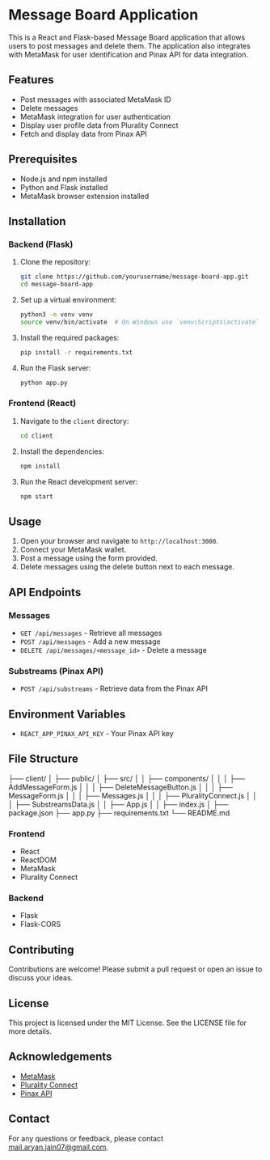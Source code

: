 # Message Board Application

This is a React and Flask-based Message Board application that allows users to post messages and delete them. The application also integrates with MetaMask for user identification and Pinax API for data integration.

## Features

- Post messages with associated MetaMask ID
- Delete messages
- MetaMask integration for user authentication
- Display user profile data from Plurality Connect
- Fetch and display data from Pinax API

## Prerequisites

- Node.js and npm installed
- Python and Flask installed
- MetaMask browser extension installed

## Installation

### Backend (Flask)

1. Clone the repository:
    ```sh
    git clone https://github.com/yourusername/message-board-app.git
    cd message-board-app
    ```

2. Set up a virtual environment:
    ```sh
    python3 -m venv venv
    source venv/bin/activate  # On Windows use `venv\Scripts\activate`
    ```

3. Install the required packages:
    ```sh
    pip install -r requirements.txt
    ```

4. Run the Flask server:
    ```sh
    python app.py
    ```

### Frontend (React)

1. Navigate to the `client` directory:
    ```sh
    cd client
    ```

2. Install the dependencies:
    ```sh
    npm install
    ```

3. Run the React development server:
    ```sh
    npm start
    ```

## Usage

1. Open your browser and navigate to `http://localhost:3000`.
2. Connect your MetaMask wallet.
3. Post a message using the form provided.
4. Delete messages using the delete button next to each message.

## API Endpoints

### Messages

- `GET /api/messages` - Retrieve all messages
- `POST /api/messages` - Add a new message
- `DELETE /api/messages/<message_id>` - Delete a message

### Substreams (Pinax API)

- `POST /api/substreams` - Retrieve data from the Pinax API

## Environment Variables

- `REACT_APP_PINAX_API_KEY` - Your Pinax API key

## File Structure

├── client/
│ ├── public/
│ ├── src/
│ │ ├── components/
│ │ │ ├── AddMessageForm.js
│ │ │ ├── DeleteMessageButton.js
│ │ │ ├── MessageForm.js
│ │ │ ├── Messages.js
│ │ │ ├── PluralityConnect.js
│ │ │ ├── SubstreamsData.js
│ │ ├── App.js
│ │ ├── index.js
│ ├── package.json
├── app.py
├── requirements.txt
└── README.md


### Frontend

- React
- ReactDOM
- MetaMask
- Plurality Connect

### Backend

- Flask
- Flask-CORS

## Contributing

Contributions are welcome! Please submit a pull request or open an issue to discuss your ideas.

## License

This project is licensed under the MIT License. See the LICENSE file for more details.

## Acknowledgements

- [MetaMask](https://metamask.io/)
- [Plurality Connect](https://pluralityconnect.io/)
- [Pinax API](https://github.com/pinax-network/awesome-substreams)

## Contact

For any questions or feedback, please contact [mail.aryan.jain07@gmail.com](mail.aryan.jain07@gmail.com).


